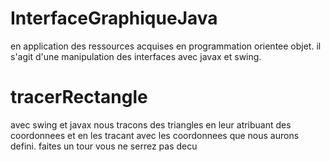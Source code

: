 # InterfaceGraphiqueJava
en application des ressources acquises en programmation orientee objet. il s'agit d'une manipulation des interfaces avec javax et swing.
# tracerRectangle 
avec swing et javax nous tracons des triangles en leur atribuant des coordonnees et en les tracant avec les coordonnees que nous aurons defini. faites un tour vous ne serrez pas decu 
